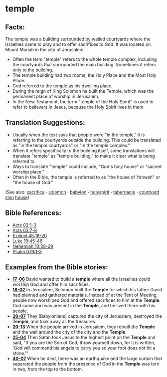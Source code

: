 # temple #

## Facts: ##

The temple was a building surrounded by walled courtyards where the Israelites came to pray and to offer sacrifices to God. It was located on Mount Moriah in the city of Jerusalem.

* Often the term "temple" refers to the whole temple complex, including the courtyards that surrounded the main building. Sometimes it refers only to the building.
* The temple building had two rooms, the Holy Place and the Most Holy Place.
* God referred to the temple as his dwelling place.
* During the reign of King Solomon he built the Temple, which was the permanent place of worship in Jerusalem.
* In the New Testament, the term "temple of the Holy Spirit" is used to refer to believers in Jesus, because the Holy Spirit lives in them.

## Translation Suggestions: ##

* Usually when the text says that people were "in the temple," it is referring to the courtyards outside the building. This could be translated as "in the temple courtyards" or "in the temple complex."
* When it refers specifically to the building itself, some translations will translate "temple" as "temple building," to make it clear what is being referred to.
* Ways to translate "temple" could include, "God's holy house" or "sacred worship place."
* Often in the Bible, the temple is referred to as "the house of Yahweh" or "the house of God."

(See also: [sacrifice](../other/sacrifice.md) **·** [solomon](../other/solomon.md) **·** [babylon](../other/babylon.md) **·** [holyspirit](../kt/holyspirit.md) **·** [tabernacle](../kt/tabernacle.md) **·** [courtyard](../other/courtyard.md) [zion](../other/zion.md) [house](../other/house.md))

## Bible References: ##

* [Acts 03:1-3](https://door43.org/en/bible/notes/act/03/01)
* [Acts 03:7-8](https://door43.org/en/bible/notes/act/03/07)
* [Ezekiel 45:18-20](https://door43.org/en/bible/notes/ezk/45/18)
* [Luke 19:45-46](https://door43.org/en/bible/notes/luk/19/45)
* [Nehemiah 10:28-29](https://door43.org/en/bible/notes/neh/10/28)
* [Psalm 079:1-3](https://door43.org/en/bible/notes/psa/079/001)

## Examples from the Bible stories: ##

* __[17-06](https://door43.org/en/obs/notes/frames/17-06)__ David wanted to build a __temple__  where all the Israelites could worship God and offer him sacrifices.
* __[18-02](https://door43.org/en/obs/notes/frames/18-02)__ In Jerusalem, Solomon built the __Temple__  for which his father David had planned and gathered materials. Instead of at the Tent of Meeting, people now worshiped God and offered sacrifices to him at the __Temple__. God came and was present in the __Temple__, and he lived there with his people.
* __[20-07](https://door43.org/en/obs/notes/frames/20-07)__ They (Babylonians) captured the city of Jerusalem, destroyed the __Temple__, and took away all the treasures.
* __[20-13](https://door43.org/en/obs/notes/frames/20-13)__ When the people arrived in Jerusalem, they rebuilt the __Temple__  and the wall around the city of the city and the __Temple__.
* __[25-04](https://door43.org/en/obs/notes/frames/25-04)__ Then Satan took Jesus to the highest point on the __Temple__  and said, "If you are the Son of God, throw yourself down, for it is written, 'God will command his angels to carry you so your foot does not hit a stone.'"
* __[40-07](https://door43.org/en/obs/notes/frames/40-07)__ When he died, there was an earthquake and the large curtain that separated the people from the presence of God in the __Temple__  was torn in two, from the top to the bottom.


